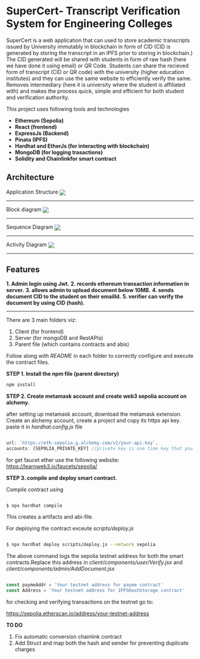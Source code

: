 # SuperCert- Transcript Verification System for Engineering Colleges

SuperCert is a web application that can used to store academic transcripts issued by University immutably in blockchain in form of CID (CID is generated by storing the transcript in an IPFS prior to storing in blockchain.) The CID generated will be shared with students in form of raw hash (here we have done it using email) or QR Code. 
Students can share the recieved form of transcript (CID or QR code) with the university (higher education institutes) and they can use the same website to efficiently verify the same. 
Removes intermediary (here it is university where the student is affiliated with) and makes the process quick, simple and efficient for both student and verification authority.

This project uses following tools and technologies
- **Ethereum (Sepolia)**
- **React (frontend)**
- **ExpressJs (Backend)**
- **Pinata (IPFS)**
- **Hardhat and EtherJs (for interacting with blockchain)**
- **MongoDB (for logging trasactions)**
- **Solidity and Chainlinkfor smart contract**

## Architecture 

Application Structure 
<img src="https://github.com/midnight-mira/SuperCert--Transcript-Verification-System-for-Engineering-Colleges-using-Blockchain/blob/main/img/architecture.png" align="center">
___________

Block diagram
<img src="https://github.com/midnight-mira/SuperCert--Transcript-Verification-System-for-Engineering-Colleges-using-Blockchain/blob/main/img/block.png" align="center">
__________

Sequence Diagram
<img src="https://github.com/midnight-mira/SuperCert--Transcript-Verification-System-for-Engineering-Colleges-using-Blockchain/blob/main/img/sequence.png" align="center">
_______

Activity Diagram
<img src="https://github.com/midnight-mira/SuperCert--Transcript-Verification-System-for-Engineering-Colleges-using-Blockchain/blob/main/img/activity.png" align="center">
___________________

## Features
**1. Admin login using Jwt.**
**2. records ethereum transaction information in server.**
**3. allows admin to upload document below 10MB.**
**4. sends document CID to the student on their emailId.**
**5. verifier can verify the document by using CID (hash).**

________________________

There are 3 main folders viz:
1. Client (for frontend)
2. Server (for mongoDB and RestAPIs)
3. Parent file (which contains contracts and abis)

Follow along with _README_ in each folder to correctly configure and execute the contract files.

__STEP 1. Install the npm file (parent directory)__

   ```js
   npm install
   ```
__STEP 2. Create metamask account and create web3 sepolia account on alchemy.__

after setting up metamask account, download the metamask extension. Create an alchemy account, create a project and copy its https api key. paste it in _hardhat.config.js_ file

```js

url: `https://eth-sepolia.g.alchemy.com/v2/your-api-key`,
accounts: [SEPOLIA_PRIVATE_KEY] //private key is one time key that you can see only once when the project is created, be sure to store it somewhere safe.

```

for get faucet ether use the following website:
https://learnweb3.io/faucets/sepolia/

__STEP 3. compile and deploy smart contract.__

Compile contract using

```shell

$ npx hardhat compile

```
This creates a artifacts and abi-file.

For deploying the contract exceute _scripts/deploy.js_

```bash

$ npx hardhat deploy scripts/deploy.js --network sepolia

```
The above command logs the sepolia testnet address for both the smart contracts.Replace this address in _client/components/user/Verify.jsx_ and _client/components/admin/AddDocument.jsx_

```js

const paymeAddr = 'Your testnet address for payme contract'
const Address = 'Your testnet address for IPFSHashStorage contract'

```
for checking and verifying transactions on the testnet go to:

https://sepolia.etherscan.io/address/your-testnet-address

**TO DO**
1. Fix automatic conversion chainlink contract
2. Add Struct and map both the hash and sender for preventing duplicate charges





